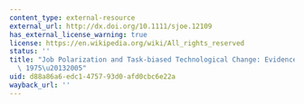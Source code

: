 ```yaml
---
content_type: external-resource
external_url: http://dx.doi.org/10.1111/sjoe.12109
has_external_license_warning: true
license: https://en.wikipedia.org/wiki/All_rights_reserved
status: ''
title: "Job Polarization and Task-biased Technological Change: Evidence from Sweden,\
  \ 1975\u20132005"
uid: d88a86a6-edc1-4757-93d0-afd0cbc6e22a
wayback_url: ''
---
```

